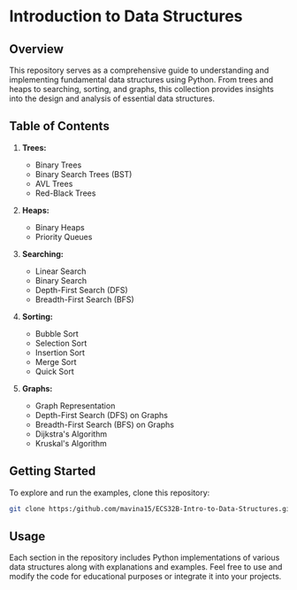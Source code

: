 # Introduction to Data Structures

## Overview
This repository serves as a comprehensive guide to understanding and implementing fundamental data structures using Python. From trees and heaps to searching, sorting, and graphs, this collection provides insights into the design and analysis of essential data structures.

## Table of Contents
1. **Trees:**
   - Binary Trees
   - Binary Search Trees (BST)
   - AVL Trees
   - Red-Black Trees

2. **Heaps:**
   - Binary Heaps
   - Priority Queues

3. **Searching:**
   - Linear Search
   - Binary Search
   - Depth-First Search (DFS)
   - Breadth-First Search (BFS)

4. **Sorting:**
   - Bubble Sort
   - Selection Sort
   - Insertion Sort
   - Merge Sort
   - Quick Sort

5. **Graphs:**
   - Graph Representation
   - Depth-First Search (DFS) on Graphs
   - Breadth-First Search (BFS) on Graphs
   - Dijkstra's Algorithm
   - Kruskal's Algorithm

## Getting Started
To explore and run the examples, clone this repository:

```bash
git clone https:/github.com/mavina15/ECS32B-Intro-to-Data-Structures.git
```

## Usage
Each section in the repository includes Python implementations of various data structures along with explanations and examples. Feel free to use and modify the code for educational purposes or integrate it into your projects.
